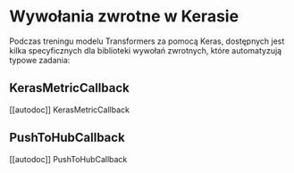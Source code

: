 <!--Copyright 2021 The HuggingFace Team. All rights reserved.

Licensed under the Apache License, Version 2.0 (the "License"); you may not use this file except in compliance with
the License. You may obtain a copy of the License at

http://www.apache.org/licenses/LICENSE-2.0

Unless required by applicable law or agreed to in writing, software distributed under the License is distributed on
an "AS IS" BASIS, WITHOUT WARRANTIES OR CONDITIONS OF ANY KIND, either express or implied. See the License for the
specific language governing permissions and limitations under the License.

⚠️ Note that this file is in Markdown but contain specific syntax for our doc-builder (similar to MDX) that may not be
rendered properly in your Markdown viewer.

-->

# Wywołania zwrotne w Kerasie

Podczas treningu modelu Transformers za pomocą Keras, dostępnych jest kilka specyficznych dla biblioteki wywołań zwrotnych, które automatyzują typowe zadania:

## KerasMetricCallback

[[autodoc]] KerasMetricCallback

## PushToHubCallback

[[autodoc]] PushToHubCallback
